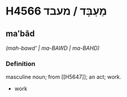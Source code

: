 # H4566 מַעְבָּד / מעבד

## maʻbâd

_(mah-bawd' | ma-BAWD | ma-BAHD)_

### Definition

masculine noun; from [[H5647]]; an act; work.

- work
